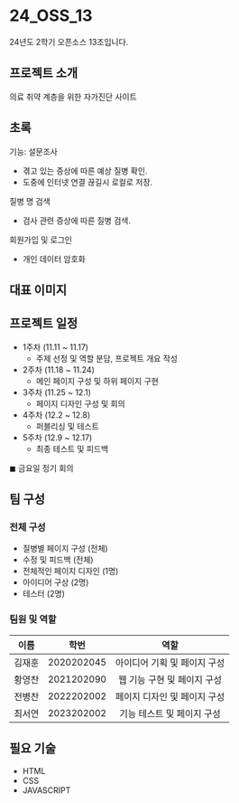 # 24_OSS_13
24년도 2학기 오픈소스 13조입니다.

## 프로젝트 소개
의료 취약 계층을 위한 자가진단 사이트



## 초록

기능:
  설문조사
  - 겪고 있는 증상에 따른 예상 질병 확인.
  - 도중에 인터넷 연결 끊길시 로컬로 저장.

  질병 명 검색
  - 검사 관련 증상에 따른 질병 검색. 
  
  회원가입 및 로그인
  - 개인 데이터 암호화


## 대표 이미지


  
## 프로젝트 일정
- 1주차 (11.11 ~ 11.17)
  - 주제 선정 및 역할 분담, 프로젝트 개요 작성
- 2주차 (11.18 ~ 11.24)
  - 메인 페이지 구성 및 하위 페이지 구현
- 3주차 (11.25 ~ 12.1)
  - 페이지 디자인 구성 및 회의
- 4주차 (12.2 ~ 12.8)
  - 퍼블리싱 및 테스트
- 5주차 (12.9 ~ 12.17)
  - 최종 테스트 및 피드백

◼ 금요일 정기 회의

## 팀 구성
### 전체 구성
   - 질병별 페이지 구성 (전체)
   - 수정 및 피드백 (전체)
   - 전체적인 페이지 디자인 (1명)
   - 아이디어 구상 (2명)
   - 테스터 (2명)
### 팀원 및 역할

| 이름 | 학번 | 역할 |
|:-----------------:|:-----------------:|:-----------------:|
| 김재훈    | 2020202045    | 아이디어 기획 및 페이지 구성   |
| 황영찬    | 2021202090    | 웹 기능 구현 및 페이지 구성    |
| 전병찬    | 2022202002    | 페이지 디자인 및 페이지 구성   |
| 최서연    | 2023202002    | 기능 테스트 및 페이지 구성     |






## 필요 기술
- HTML
- CSS
- JAVASCRIPT



##



